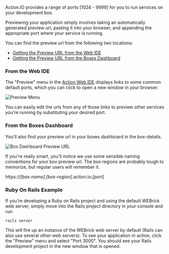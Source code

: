 Action.IO provides a range of ports [1024 - 9999] for you to run services on your development box. 

Previewing your application simply involves taking an automatically generated <span class="tag">preview url</span>, pasting it into your browser, and appending the appropriate port where your service is running.  

You can find the <span class="tag">preview url</span> from the following two locations:

* [Getting the Preview URL from the Web IDE](#preview-webide)
* [Getting the Preview URL from the Boxes Dashboard](#preview-boxindex")

<a name="preview-webide"></a>
### From the Web IDE

The "Preview" menu in the [Action Web IDE](http://help.action.io/customer/portal/topics/364285-action-web-ide/articles) displays links to some common default ports, which you can click to open a new window in your browser.  

![Preview Menu](https://raw.github.com/action-io/action-assets/master/support/screenshots/preview-menu.png)

You can easily edit the urls from any of those links to preview other services you're running by substituting your desired port.  

<a name="preview-boxindex"></a>
### From the Boxes Dashboard

You'll also find your <span class="tag">preview url</span> in your boxes dashboard in the box-details.  

![Box Dashboard Preview URL](https://raw.github.com/action-io/action-assets/master/support/screenshots/box-preview-url.png)

If you're really smart, you'll notice we use some sensible naming conventions for your box preview url.  The box regions are probably tough to memorize, but regular users will remember it. 

https://*[box-name]*.*[box-region]*.action.io:*[port]*

### Ruby On Rails Example

If you're developing a Ruby on Rails project and using the default WEBrick web server, simply move into the Rails project directory in your console and run:

    rails server

This will fire up an instance of the WEBrick web server by default (Rails can also use several other web servers). To see your application in action, click the "Preview" menu and select "Port 3000". You should see your Rails development project in the new window that is opened.  